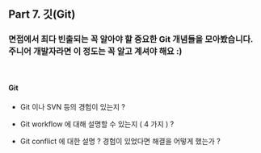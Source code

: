 ## Part 7. 깃(Git)
### 면접에서 최다 빈출되는 꼭 알아야 할 중요한 Git 개념들을 모아봤습니다.  <br> 주니어 개발자라면 이 정도는 꼭 알고 계셔야 해요 :)

<br>

#### Git

* Git 이나 SVN 등의 경험이 있는지 ?

* Git workflow 에 대해 설명할 수 있는지 ( 4 가지 ) ?

* Git conflict 에 대한 설명 ? 경험이 있었다면 해결을 어떻게 했는가 ?
